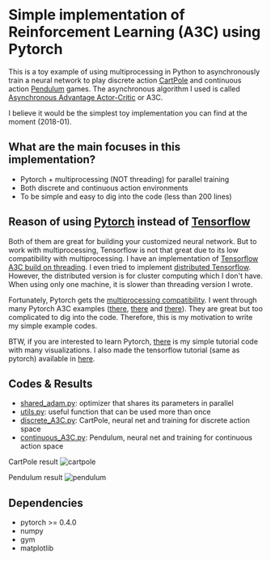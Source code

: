 # Simple implementation of Reinforcement Learning (A3C) using Pytorch

This is a toy example of using multiprocessing in Python to asynchronously train a
neural network to play discrete action [CartPole](https://gym.openai.com/envs/CartPole-v0/) and
continuous action [Pendulum](https://gym.openai.com/envs/Pendulum-v0/) games.
The asynchronous algorithm I used is called [Asynchronous Advantage Actor-Critic](https://arxiv.org/pdf/1602.01783.pdf) or A3C.

I believe it would be the simplest toy implementation you can find at the moment (2018-01).

## What are the main focuses in this implementation?

* Pytorch + multiprocessing (NOT threading) for parallel training
* Both discrete and continuous action environments
* To be simple and easy to dig into the code (less than 200 lines)

## Reason of using [Pytorch](http://pytorch.org/) instead of [Tensorflow](https://www.tensorflow.org/)

Both of them are great for building your customized neural network. But to work
with multiprocessing, Tensorflow is not that great due to its low compatibility with multiprocessing.
I have an implementation of [Tensorflow A3C build on threading](https://github.com/MorvanZhou/Reinforcement-learning-with-tensorflow/tree/master/contents/10_A3C).
I even tried to implement [distributed Tensorflow](https://github.com/MorvanZhou/Reinforcement-learning-with-tensorflow/blob/master/contents/10_A3C/A3C_distributed_tf.py).
However, the distributed version is for cluster computing which I don't have.
When using only one machine, it is slower than threading version I wrote.

Fortunately, Pytorch gets the [multiprocessing compatibility](http://pytorch.org/docs/master/notes/multiprocessing.html).
I went through many Pytorch A3C examples ([there](https://github.com/ikostrikov/pytorch-a3c), [there](https://github.com/jingweiz/pytorch-rl)
and [there](https://github.com/ShangtongZhang/DeepRL)). They are great but too complicated to dig into the code.
Therefore, this is my motivation to write my simple example codes.

BTW, if you are interested to learn Pytorch, [there](https://github.com/MorvanZhou/PyTorch-Tutorial)
 is my simple tutorial code with many visualizations. I also made the tensorflow tutorial (same as pytorch) available in [here](https://github.com/MorvanZhou/Tensorflow-Tutorial).

## Codes & Results

* [shared_adam.py](/shared_adam.py): optimizer that shares its parameters in parallel
* [utils.py](/utils.py): useful function that can be used more than once
* [discrete_A3C.py](/discrete_A3C.py): CartPole, neural net and training for discrete action space
* [continuous_A3C.py](/continuous_A3C.py): Pendulum, neural net and training for continuous action space

CartPole result
![cartpole](/results/cartpole.png)

Pendulum result
![pendulum](/results/pendulum.png)

## Dependencies

* pytorch >= 0.4.0
* numpy
* gym
* matplotlib

